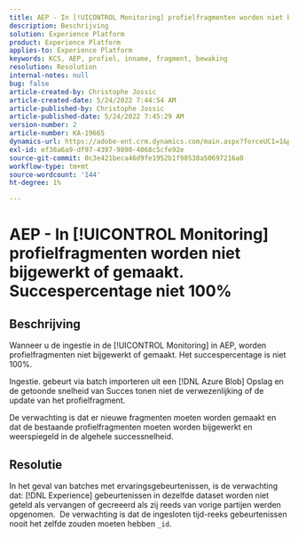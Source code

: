 ```yaml
---
title: AEP - In [!UICONTROL Monitoring] profielfragmenten worden niet bijgewerkt of gemaakt. Succespercentage niet 100%
description: Beschrijving
solution: Experience Platform
product: Experience Platform
applies-to: Experience Platform
keywords: KCS, AEP, profiel, inname, fragment, bewaking
resolution: Resolution
internal-notes: null
bug: false
article-created-by: Christophe Jossic
article-created-date: 5/24/2022 7:44:54 AM
article-published-by: Christophe Jossic
article-published-date: 5/24/2022 7:45:29 AM
version-number: 2
article-number: KA-19665
dynamics-url: https://adobe-ent.crm.dynamics.com/main.aspx?forceUCI=1&pagetype=entityrecord&etn=knowledgearticle&id=49b97160-35db-ec11-a7b6-0022480b01c6
exl-id: ef38a6a9-df97-4397-9890-4068c5cfe92e
source-git-commit: 0c3e421beca46d9fe1952b1f98538a50697216a0
workflow-type: tm+mt
source-wordcount: '144'
ht-degree: 1%

---
```


# AEP - In [!UICONTROL Monitoring] profielfragmenten worden niet bijgewerkt of gemaakt. Succespercentage niet 100%

## Beschrijving


Wanneer u de ingestie in de [!UICONTROL Monitoring] in AEP, worden profielfragmenten niet bijgewerkt of gemaakt. Het succespercentage is niet 100%.

Ingestie. gebeurt via batch importeren uit een [!DNL Azure Blob] Opslag en de getoonde snelheid van Succes tonen niet de verwezenlijking of de update van het profielfragment.

De verwachting is dat er nieuwe fragmenten moeten worden gemaakt en dat de bestaande profielfragmenten moeten worden bijgewerkt en weerspiegeld in de algehele successnelheid.


## Resolutie


In het geval van batches met ervaringsgebeurtenissen, is de verwachting dat: [!DNL Experience] gebeurtenissen in dezelfde dataset worden niet geteld als vervangen of gecreeerd als zij reeds van vorige partijen werden opgenomen.  De verwachting is dat de ingesloten tijd-reeks gebeurtenissen nooit het zelfde zouden moeten hebben `_id`.
